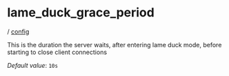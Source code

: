 # lame_duck_grace_period

/ [config](/reference/server-config/index.md) 

This is the duration the server waits, after entering
lame duck mode, before starting to close client connections

*Default value*: `10s`
